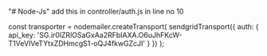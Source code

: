 "# Node-Js" 
add this in controller/auth.js in line no 10

const transporter = nodemailer.createTransport(
  sendgridTransport({
    auth: {
      api_key:
        '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'
    }
  })
);
